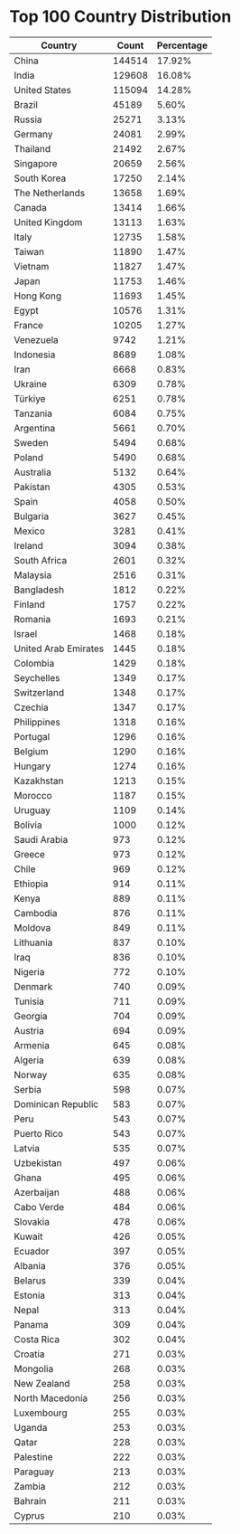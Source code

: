 # Top 100 Country Distribution
| Country | Count | Percentage |
|----|----|----|
| China | 144514 | 17.92% |
| India | 129608 | 16.08% |
| United States | 115094 | 14.28% |
| Brazil | 45189 | 5.60% |
| Russia | 25271 | 3.13% |
| Germany | 24081 | 2.99% |
| Thailand | 21492 | 2.67% |
| Singapore | 20659 | 2.56% |
| South Korea | 17250 | 2.14% |
| The Netherlands | 13658 | 1.69% |
| Canada | 13414 | 1.66% |
| United Kingdom | 13113 | 1.63% |
| Italy | 12735 | 1.58% |
| Taiwan | 11890 | 1.47% |
| Vietnam | 11827 | 1.47% |
| Japan | 11753 | 1.46% |
| Hong Kong | 11693 | 1.45% |
| Egypt | 10576 | 1.31% |
| France | 10205 | 1.27% |
| Venezuela | 9742 | 1.21% |
| Indonesia | 8689 | 1.08% |
| Iran | 6668 | 0.83% |
| Ukraine | 6309 | 0.78% |
| Türkiye | 6251 | 0.78% |
| Tanzania | 6084 | 0.75% |
| Argentina | 5661 | 0.70% |
| Sweden | 5494 | 0.68% |
| Poland | 5490 | 0.68% |
| Australia | 5132 | 0.64% |
| Pakistan | 4305 | 0.53% |
| Spain | 4058 | 0.50% |
| Bulgaria | 3627 | 0.45% |
| Mexico | 3281 | 0.41% |
| Ireland | 3094 | 0.38% |
| South Africa | 2601 | 0.32% |
| Malaysia | 2516 | 0.31% |
| Bangladesh | 1812 | 0.22% |
| Finland | 1757 | 0.22% |
| Romania | 1693 | 0.21% |
| Israel | 1468 | 0.18% |
| United Arab Emirates | 1445 | 0.18% |
| Colombia | 1429 | 0.18% |
| Seychelles | 1349 | 0.17% |
| Switzerland | 1348 | 0.17% |
| Czechia | 1347 | 0.17% |
| Philippines | 1318 | 0.16% |
| Portugal | 1296 | 0.16% |
| Belgium | 1290 | 0.16% |
| Hungary | 1274 | 0.16% |
| Kazakhstan | 1213 | 0.15% |
| Morocco | 1187 | 0.15% |
| Uruguay | 1109 | 0.14% |
| Bolivia | 1000 | 0.12% |
| Saudi Arabia | 973 | 0.12% |
| Greece | 973 | 0.12% |
| Chile | 969 | 0.12% |
| Ethiopia | 914 | 0.11% |
| Kenya | 889 | 0.11% |
| Cambodia | 876 | 0.11% |
| Moldova | 849 | 0.11% |
| Lithuania | 837 | 0.10% |
| Iraq | 836 | 0.10% |
| Nigeria | 772 | 0.10% |
| Denmark | 740 | 0.09% |
| Tunisia | 711 | 0.09% |
| Georgia | 704 | 0.09% |
| Austria | 694 | 0.09% |
| Armenia | 645 | 0.08% |
| Algeria | 639 | 0.08% |
| Norway | 635 | 0.08% |
| Serbia | 598 | 0.07% |
| Dominican Republic | 583 | 0.07% |
| Peru | 543 | 0.07% |
| Puerto Rico | 543 | 0.07% |
| Latvia | 535 | 0.07% |
| Uzbekistan | 497 | 0.06% |
| Ghana | 495 | 0.06% |
| Azerbaijan | 488 | 0.06% |
| Cabo Verde | 484 | 0.06% |
| Slovakia | 478 | 0.06% |
| Kuwait | 426 | 0.05% |
| Ecuador | 397 | 0.05% |
| Albania | 376 | 0.05% |
| Belarus | 339 | 0.04% |
| Estonia | 313 | 0.04% |
| Nepal | 313 | 0.04% |
| Panama | 309 | 0.04% |
| Costa Rica | 302 | 0.04% |
| Croatia | 271 | 0.03% |
| Mongolia | 268 | 0.03% |
| New Zealand | 258 | 0.03% |
| North Macedonia | 256 | 0.03% |
| Luxembourg | 255 | 0.03% |
| Uganda | 253 | 0.03% |
| Qatar | 228 | 0.03% |
| Palestine | 222 | 0.03% |
| Paraguay | 213 | 0.03% |
| Zambia | 212 | 0.03% |
| Bahrain | 211 | 0.03% |
| Cyprus | 210 | 0.03% |
